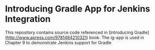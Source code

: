 Introducing Gradle App for Jenkins Integration  
====================================================

This repository contains source code referenced in [Introducing Gradle] (http://www.apress.com/9781484210321) book. The ig-app is used in Chapter 9 to demonstrate Jenkins support for Gradle 

 
